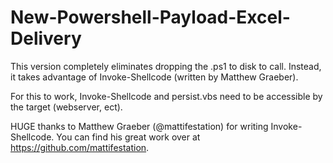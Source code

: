 New-Powershell-Payload-Excel-Delivery
=====================================

This version completely eliminates dropping the .ps1 to disk to call. Instead, it takes advantage of Invoke-Shellcode (written by Matthew Graeber).

For this to work, Invoke-Shellcode and persist.vbs need to be accessible by the target (webserver, ect).

HUGE thanks to Matthew Graeber (@mattifestation) for writing Invoke-Shellcode. You can find his great work over at 
https://github.com/mattifestation.
